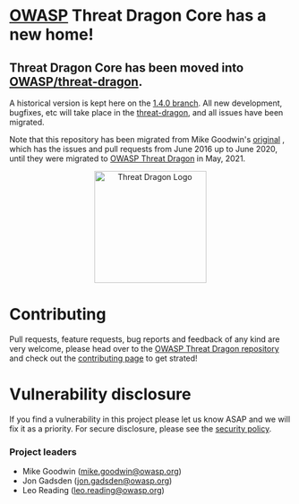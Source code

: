 # [OWASP](https://www.owasp.org) Threat Dragon Core has a new home!

## Threat Dragon Core has been moved into [OWASP/threat-dragon](https://github.com/OWASP/threat-dragon).

A historical version is kept here on the [1.4.0 branch](https://github.com/OWASP/threat-dragon-core/tree/1.4.0).  All new development, bugfixes, etc will take place in the [threat-dragon](https://github.com/OWASP/threat-dragon), and all issues have been migrated.


Note that this repository has been migrated from Mike Goodwin's [original](https://github.com/mike-goodwin/owasp-threat-dragon-core) , which has the issues and pull requests from June 2016 up to June 2020, until they were migrated to [OWASP Threat Dragon](https://github.com/OWASP/threat-dragon) in May, 2021.

<p align="center">
  <img src="https://raw.githubusercontent.com/owasp/threat-dragon-desktop/main/content/images/threatdragon_logo_image.svg" width="200" alt="Threat Dragon Logo"/>
</p>



# Contributing #

Pull requests, feature requests, bug reports and feedback of any kind are very welcome, please head over to the [OWASP Threat Dragon repository](https://github.com/OWASP/threat-dragon) and check out the [contributing page](https://github.com/OWASP/threat-dragon/blob/main/CONTRIBUTING.md) to get strated!

# Vulnerability disclosure #

If you find a vulnerability in this project please let us know ASAP and we will fix it as a priority.
For secure disclosure, please see the [security policy](https://github.com/OWASP/threat-dragon/blob/main/SECURITY.md).

### Project leaders
* Mike Goodwin (mike.goodwin@owasp.org)
* Jon Gadsden (jon.gadsden@owasp.org)
* Leo Reading (leo.reading@owasp.org)

